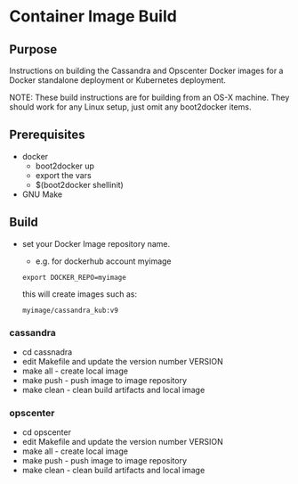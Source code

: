 # Container Image Build

## Purpose
Instructions on building the Cassandra and Opscenter Docker images for a Docker standalone deployment or Kubernetes deployment.

NOTE: These build instructions are for building from an OS-X machine.  They should work for any Linux setup, just omit any boot2docker items.

## Prerequisites
* docker
	* boot2docker up
	* export the vars
	* $(boot2docker shellinit)
* GNU Make

## Build
* set your Docker Image repository name.
	* e.g. for dockerhub account myimage
	
	````
	export DOCKER_REPO=myimage
	````
	
	this will create images such as:
	
	````
	myimage/cassandra_kub:v9
	````

### cassandra
* cd cassnadra
* edit Makefile and update the version number VERSION
* make all - create local image
* make push - push image to image repository
* make clean - clean build artifacts and local image

### opscenter
* cd opscenter
* edit Makefile and update the version number VERSION
* make all - create local image
* make push - push image to image repository
* make clean - clean build artifacts and local image

